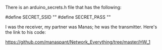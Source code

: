 There is an arduino_secrets.h file that has the following:

#define SECRET_SSID ""
#define SECRET_PASS ""


I was the receiver, my partner was Manas; he was the transmitter. Here's the link to his code:

https://github.com/manaspant/Network_Everything/tree/master/HW_1
